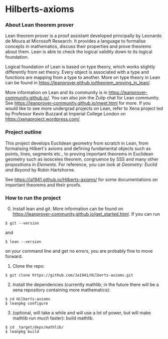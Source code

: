 # Hilberts-axioms

### About Lean theorem prover

Lean theorem prover is a proof assistant developed principally by Leonardo de Moura at Microsoft Research. It provides a language to formalise concepts in mathematics, discuss their properties and prove theorems about them. Lean is able to check the logical validity down to its logical foundation.

Logical foundation of Lean is based on type theory, which works slightly differently from set theory. Every object is associated with a type and functions are mapping from a type to another. More on type theory in Lean can be found in https://leanprover.github.io/theorem_proving_in_lean/.

More information on Lean and its community is in https://leanprover-community.github.io/. You can also join the Zulip chat for Lean community. See https://leanprover-community.github.io/meet.html for more. If you would like to see more undergrad projects on Lean, refer to Xena project led by Professor Kevin Buzzard at Imperial College London on https://xenaproject.wordpress.com/.

### Project outline

This project develops Euclidean geometry from scratch in Lean, from formalising Hilbert's axioms and defining fundamental objects such as points, lines, segments etc., to proving important theorems in Euclidean geometry such as isosceles theorem, congruence by SSS and many other propositions in *Elements*. For reference, you can look at *Geometry: Euclid and Beyond* by Robin Hartshorne.

See https://ja1941.github.io/Hilberts-axioms/ for some documentations on important theorems and their proofs.

### How to run the project

0) Install lean and git. More information can be found on https://leanprover-community.github.io/get_started.html. If you can run

`$ git --version`

and 

`$ lean --version`

on your command line and get no errors, you are probably fine to move forward.

1) Clone the repo:

`$ git clone https://github.com/Ja1941/Hilberts-axioms.git`

2) Install the dependencies (currently mathlib; in the future there will be a xena repository containing more mathematics):

```
$ cd Hilberts-axioms
$ leanpkg configure
```

3) (optional, will take a while and will use a lot of power, but will make mathlib run *much* faster): build mathlib.

```
$ cd _target/deps/mathlib/
$ leanpkg build
```

